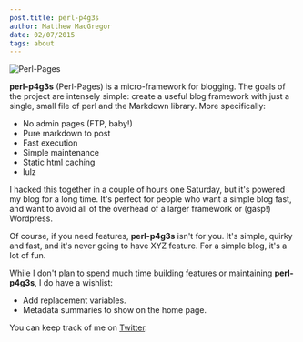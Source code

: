 ```yaml
---
post.title: perl-p4g3s
author: Matthew MacGregor
date: 02/07/2015
tags: about
---
```


![Perl-Pages]({{URL}}/site/img/camel.jpeg)

**perl-p4g3s** (Perl-Pages) is a micro-framework for blogging. The goals of the project are
intensely simple: create a useful blog framework with just a single, small file  of perl and
the Markdown library. More specifically:

* No admin pages (FTP, baby!)
* Pure markdown to post
* Fast execution
* Simple maintenance
* Static html caching
* lulz

I hacked this together in a couple of hours one Saturday, but it's powered my blog for a
long time. It's perfect for people who want a simple blog fast, and want to avoid all of
the overhead of a larger framework or (gasp!) Wordpress.

Of course, if you need features, **perl-p4g3s** isn't for you. It's simple, quirky and fast,
and it's never going to have XYZ feature. For a simple blog, it's a lot of fun.

While I don't plan to spend much time building features or maintaining **perl-p4g3s**,
I do have a wishlist:

* Add replacement variables.
* Metadata summaries to show on the home page.

You can keep track of me on [Twitter](https://twitter.com/matsuzine).
